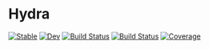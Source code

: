 # Hydra

[![Stable](https://img.shields.io/badge/docs-stable-blue.svg)](https://EvoArt.github.io/Hydra.jl/stable)
[![Dev](https://img.shields.io/badge/docs-dev-blue.svg)](https://EvoArt.github.io/Hydra.jl/dev)
[![Build Status](https://github.com/EvoArt/Hydra.jl/workflows/CI/badge.svg)](https://github.com/EvoArt/Hydra.jl/actions)
[![Build Status](https://ci.appveyor.com/api/projects/status/github/EvoArt/Hydra.jl?svg=true)](https://ci.appveyor.com/project/EvoArt/Hydra-jl)
[![Coverage](https://codecov.io/gh/EvoArt/Hydra.jl/branch/master/graph/badge.svg)](https://codecov.io/gh/EvoArt/Hydra.jl)

